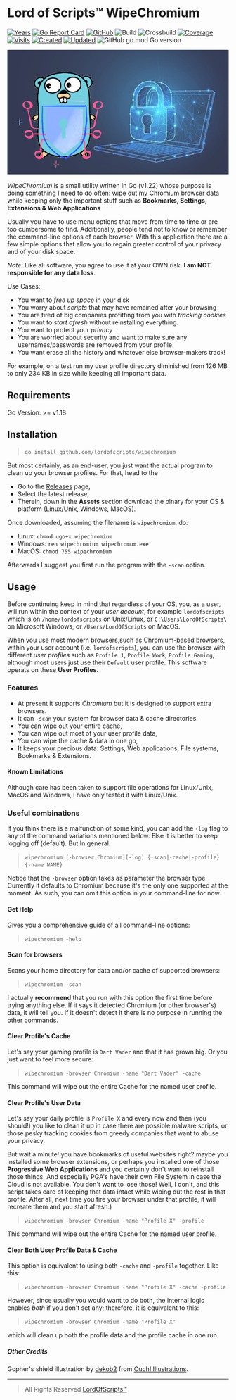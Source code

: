 # Lord of Scripts&trade; WipeChromium

[![Years](https://badges.pufler.dev/years/lordofscripts)](https://badges.pufler.dev)
[![Go Report Card](https://goreportcard.com/badge/github.com/lordofscripts/wipechromium?style=flat-square)](https://goreportcard.com/report/github.com/lordofscripts/wipechromium)
[![GitHub](https://img.shields.io/github/license/lordofscripts/wipechromium)](https://github.com/lordofscripts/wipechromium/blob/master/LICENSE)
![Build](https://github.com/lordofscripts/wipechromium/actions/workflows/go.yml/badge.svg)
![Crossbuild](https://github.com/lordofscripts/wipechromium/actions/workflows/crossbuild.yml/badge.svg)
[![Coverage](https://coveralls.io/repos/github/lordofscripts/wipechromium/badge.svg?branch=main)](https://coveralls.io/github/lordofscripts/wipechromium?branch=main)
[![Visits](https://badges.pufler.dev/visits/lordofscripts/wipechromium)](https://badges.pufler.dev)
[![Created](https://badges.pufler.dev/created/lordofscripts/wipechromium)](https://badges.pufler.dev)
[![Updated](https://badges.pufler.dev/updated/lordofscripts/wipechromium)](https://badges.pufler.dev)
![GitHub go.mod Go version](https://img.shields.io/github/go-mod/go-version/lordofscripts/wipechromium)

![Successful](./docs/assets/app_head_wipechromium.png)

*WipeChromium* is a small utility written in Go (v1.22) whose purpose is doing
something I need to do often: wipe out my Chromium browser data while keeping
only the important stuff such as **Bookmarks, Settings, Extensions & Web Applications**

Usually you have to use menu options that move from time to time or are too
cumbersome to find. Additionally, people tend not to know or remember the
command-line options of each browser. With this application there are a few
simple options that allow you to regain greater control of your privacy and of
your disk space.

*Note:* Like all software, you agree to use it at your OWN risk. **I am NOT
responsible for any data loss**.

Use Cases:

* You want to *free up space* in your disk
* You worry about *scripts* that may have remained after your browsing
* You are tired of big companies profitting from you with *tracking cookies*
* You want to *start afresh* without reinstalling everything.
* You want to protect your *privacy*
* You are worried about security and want to make sure any usernames/passwords
  are removed from your profile.
* You want erase all the history and whatever else browser-makers track!

For example, on a test run my user profile directory diminished from 126 MB to
only 234 KB in size while keeping all important data.

## Requirements

Go Version: >= v1.18

## Installation

> `go install github.com/lordofscripts/wipechromium`

But most certainly, as an end-user, you just want the actual program to clean up your
browser profiles. For that, head to the

* Go to the [Releases](https://github.com/lordofscripts/wipechromium/releases) page,
* Select the latest release,
* Therein, down in the **Assets** section download the binary for your OS & platform (Linux/Unix,
  Windows, MacOS).

Once downloaded, assuming the filename is `wipechromium`, do:

* Linux: `chmod ugo+x wipechromium`
* Windows: `ren wipechromium wipechromum.exe`
* MacOS: `chmod 755 wipechromium`

Afterwards I suggest you first run the program with the `-scan` option.

## Usage

Before continuing keep in mind that regardless of your OS, you, as a user, will
run within the context of your *user account*, for example `lordofscripts` which
is on `/home/lordofscripts` on Unix/Linux, or `C:\Users\LordOfScripts\` on
Microsoft Windows, or `/Users/LordOfScripts` on MacOS.

When you use most modern browsers,such as Chromium-based browsers, within your
user account (i.e. `lordofscripts`), you can use the browser with different
*user profiles* such as `Profile 1`, `Profile Work`, `Profile Gaming`, although
most users just use their `Default` user profile. This software operats on
these **User Profiles**.

### Features
* At present it supports *Chromium* but it is designed to support extra browsers.
* It can `-scan` your system for browser data & cache directories.
* You can wipe out your entire cache,
* You can wipe out most of your user profile data,
* You can wipe the cache & data in one go,
* It keeps your precious data: Settings, Web applications, File systems, Bookmarks & Extensions.

#### Known Limitations

Although care has been taken to support file operations for Linux/Unix, MacOS
and Windows, I have only tested it with Linux/Unix.


### Useful combinations

If you think there is a malfunction of some kind, you can add the `-log` flag
to any of the command variations mentioned below. Else it is better to keep
logging off (default). But In general:

> `wipechromium [-browser Chromium][-log] {-scan|-cache|-profile} {-name NAME}`

Notice that the `-browser` option takes as parameter the browser type. Currently
it defaults to Chromium because it's the only one supported at the moment. As
such, you can omit this option in your command-line for now.

#### Get Help

Gives you a comprehensive guide of all command-line options:

> `wipechromium -help`

#### Scan for browsers

Scans your home directory for data and/or cache of supported browsers:

> `wipechromium -scan`

I actually **recommend** that you run with this option the first time before
trying anything else. If it says it detected Chromium (or other browser's) data,
it will tell you. If it doesn't detect it there is no purpose in running the
other commands.

#### Clear Profile's Cache

Let's say your gaming profile is `Dart Vader` and that it has grown big. Or you
just want to feel more secure:

> `wipechromium -browser Chromium -name "Dart Vader" -cache`

This command will wipe out the entire Cache for the named user profile.

#### Clear Profile's User Data

Let's say your daily profile is `Profile X` and every now and then (you should!)
you like to clean it up in case there are possible malware scripts, or those
pesky tracking cookies from greedy companies that want to abuse your privacy.

But wait a minute! you have bookmarks of useful websites right? maybe you
installed some browser extensions, or perhaps you installed one of those
**Progressive Web Applications** and you certainly don't want to reinstall those
things. And especially PGA's have their own File System in case the Cloud is not
available. You don't want to lose those! Well, I don't, and this script takes
care of keeping that data intact while wiping out the rest in that profile.
After all, next time you fire your browser under that profile, it will recreate
them and you start afresh.)

> `wipechromium -browser Chromium -name "Profile X" -profile`

This command will wipe out the entire Cache for the named user profile.

#### Clear Both User Profile Data & Cache

This option is equivalent to using both `-cache` and `-profile` together. Like
this:

> `wipechromium -browser Chromium -name "Profile X" -cache -profile`

However, since usually you would want to do both, the internal logic enables
*both* if you don't set any; therefore, it is equivalent to this:

> `wipechromium -browser Chromium -name "Profile X"`

which will clean up both the profile data and the profile cache in one run.

##### Other Credits

Gopher's shield illustration by [dekob2](https://icons8.com/illustrations/author/A7iGlOUD5Neq) from [Ouch! Illustrations](https://icons8.com/illustrations).

-----
> All Rights Reserved [LordOfScripts&trade;](https://allmylinks.com/lordofscripts)


